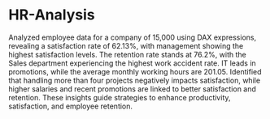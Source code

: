 # HR-Analysis
Analyzed employee data for a company of 15,000 using DAX expressions, revealing a satisfaction rate of 62.13%, with management showing the highest satisfaction levels. The retention rate stands at 76.2%, with the Sales department experiencing the highest work accident rate.
IT leads in promotions, while the average monthly working hours are 201.05. Identified that handling more than four projects negatively impacts satisfaction, while higher salaries and recent promotions are linked to better satisfaction and retention. These insights guide strategies to enhance productivity, satisfaction, and employee retention.
